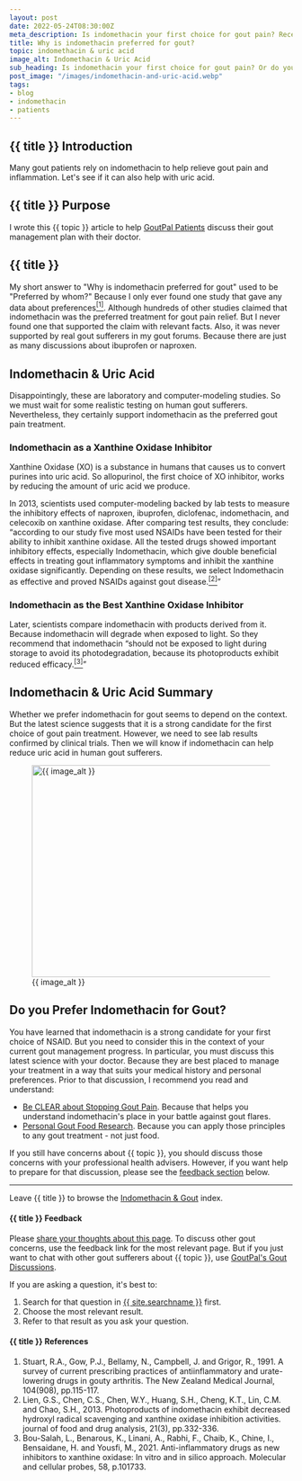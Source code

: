 ```yaml
---
layout: post
date: 2022-05-24T08:30:00Z
meta_description: Is indomethacin your first choice for gout pain? Recently, it's shown to lower uric acid. See why gout sufferers prefer indomethacin for gout.
title: Why is indomethacin preferred for gout?
topic: indomethacin & uric acid
image_alt: Indomethacin & Uric Acid
sub_heading: Is indomethacin your first choice for gout pain? Or do you also use it to lower uric acid?
post_image: "/images/indomethacin-and-uric-acid.webp"
tags:
- blog
- indomethacin
- patients
---
```

<h2 id="intro">{{ title }} Introduction</h2>
Many gout patients rely on indomethacin to help relieve gout pain and inflammation. Let's see if it can also help with uric acid.

<h2 id="intent">{{ title }} Purpose</h2>
I wrote this {{ topic }} article to help <a href="https://goutpal.com/9602/goutpal-plan-for-gout-patients/">GoutPal Patients</a> discuss their gout management plan with their doctor.

<h2 id="indomethacin">{{ title }}</h2>
My short answer to "Why is indomethacin preferred for gout" used to be "Preferred by whom?" Because I only ever found one study that gave any data about preferences<a href="#ref1"><sup>[1]</sup></a>. Although hundreds of other studies claimed that indomethacin was the preferred treatment for gout pain relief. But I never found one that supported the claim with relevant facts. Also, it was never supported by real gout sufferers in my gout forums. Because there are just as many discussions about ibuprofen or naproxen.

<h2 id="uric">Indomethacin & Uric Acid</h2>
Disappointingly, these are laboratory and computer-modeling studies. So we must wait for some realistic testing on human gout sufferers. Nevertheless, they certainly support indomethacin as the preferred gout pain treatment.
<h3 id="inhibit">Indomethacin as a Xanthine Oxidase Inhibitor</h3>
Xanthine Oxidase (XO) is a substance in humans that causes us to convert purines into uric acid. So allopurinol, the first choice of XO inhibitor, works by reducing the amount of uric acid we produce.

In 2013, scientists used computer-modeling backed by lab tests to measure the inhibitory effects of naproxen, ibuprofen, diclofenac, indomethacin, and celecoxib on xanthine oxidase. After comparing test results, they conclude:<br />
<q cite="https://doi.org/10.1016/j.jfda.2013.07.013">according to our study five most used NSAIDs have been tested for their ability to inhibit xanthine oxidase. All the tested drugs showed important inhibitory effects, especially Indomethacin, which give double beneficial effects in treating gout inflammatory symptoms and inhibit the xanthine oxidase significantly. Depending on these results, we select Indomethacin as effective and proved NSAIDs against gout disease.<a href="#ref2"><sup>[2]</sup></a></q>

<h3 id="best">Indomethacin as the Best Xanthine Oxidase Inhibitor</h3>
Later, scientists compare indomethacin with products derived from it. Because indomethacin will degrade when exposed to light. So they recommend that indomethacin <q cite="https://doi.org/10.1016/j.mcp.2021.101733">should not be exposed to light during storage to avoid its photodegradation, because its photoproducts exhibit reduced efficacy.<a href="#ref3"><sup>[3]</sup></a></q>

<h2 id="uric">Indomethacin & Uric Acid Summary</h2>
Whether we prefer indomethacin for gout seems to depend on the context. But the latest science suggests that it is a strong candidate for the first choice of gout pain treatment. However, we need to see lab results confirmed by clinical trials. Then we will know if indomethacin can help reduce uric acid in human gout sufferers.
<figure id="image" class="inner">
<img src="{{ post_image }}" alt="{{ image_alt }}"  width="610" height="377">
  <figcaption>{{ image_alt }}</figcaption>
</figure>
<h2 id="next">Do you Prefer Indomethacin for Gout?</h2>
You have learned that indomethacin is a strong candidate for your first choice of NSAID. But you need to consider this in the context of your current gout management progress. In particular, you must discuss this latest science with your doctor. Because they are best placed to manage your treatment in a way that suits your medical history and personal preferences. Prior to that discussion, I recommend you read and understand:<ul>
<li><a href="/blog/stop-gout-pain/">Be CLEAR about Stopping Gout Pain</a>. Because that helps you understand indomethacin's place in your battle against gout flares.</li>
<li><a href="/blog/personal-gout-food-research/">Personal Gout Food Research</a>. Because you can apply those principles to any gout treatment - not just food.</li>
</ul>
If you still have concerns about {{ topic }}, you should discuss those concerns with your professional health advisers. However, if you want help to prepare for that discussion, please see the <a href="#feedback">feedback section</a> below.
<hr />
Leave {{ title }} to browse the <a href="/indomethacin-gout/">Indomethacin & Gout</a> index.
<h4 id="feedback">{{ title }} Feedback</h4>

Please <a href="{{ site.social_links.github }}issues/_UpdateThisIssue_">share your thoughts about this page</a>. To discuss other gout concerns, use the feedback link for the most relevant page. But if you just want to chat with other gout sufferers about {{ topic }}, use <a href="{{ site.social_links.github }}discussions">GoutPal's Gout Discussions</a>.

If you are asking a question, it's best to:<ol>
<li>Search for that question in <a href="{{ site.searchurl }}">{{ site.searchname }}</a> first.</li>
<li>Choose the most relevant result.</li>
<li>Refer to that result as you ask your question.</li>
</ol>

<h4 id="refs">{{ title }} References</h4>
<ol>
	<li id="ref1">Stuart, R.A., Gow, P.J., Bellamy, N., Campbell, J. and Grigor, R., 1991. A survey of current prescribing practices of antiinflammatory and urate-lowering drugs in gouty arthritis. The New Zealand Medical Journal, 104(908), pp.115-117.</li>
	<li id="ref2">Lien, G.S., Chen, C.S., Chen, W.Y., Huang, S.H., Cheng, K.T., Lin, C.M. and Chao, S.H., 2013. Photoproducts of indomethacin exhibit decreased hydroxyl radical scavenging and xanthine oxidase inhibition activities. journal of food and drug analysis, 21(3), pp.332-336.</li>
	<li id="ref3">Bou-Salah, L., Benarous, K., Linani, A., Rabhi, F., Chaib, K., Chine, I., Bensaidane, H. and Yousfi, M., 2021. Anti-inflammatory drugs as new inhibitors to xanthine oxidase: In vitro and in silico approach. Molecular and cellular probes, 58, p.101733.</li>
</ol>